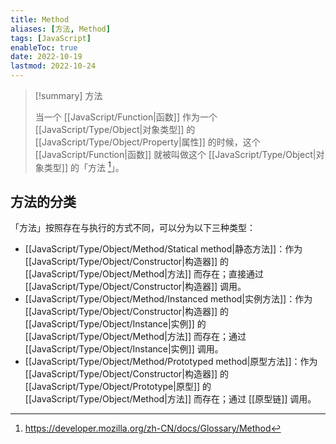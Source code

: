 ```yaml
---
title: Method
aliases: [方法, Method]
tags: [JavaScript]
enableToc: true
date: 2022-10-19
lastmod: 2022-10-24
---
```


> [!summary] 方法
>
> 当一个 [[JavaScript/Function|函数]] 作为一个 [[JavaScript/Type/Object|对象类型]] 的 [[JavaScript/Type/Object/Property|属性]] 的时候，这个 [[JavaScript/Function|函数]] 就被叫做这个 [[JavaScript/Type/Object|对象类型]] 的「方法 [^1]」。

## 方法的分类

「方法」按照存在与执行的方式不同，可以分为以下三种类型：

- [[JavaScript/Type/Object/Method/Statical method|静态方法]]：作为 [[JavaScript/Type/Object/Constructor|构造器]] 的 [[JavaScript/Type/Object/Method|方法]] 而存在；直接通过 [[JavaScript/Type/Object/Constructor|构造器]] 调用。
- [[JavaScript/Type/Object/Method/Instanced method|实例方法]]：作为 [[JavaScript/Type/Object/Constructor|构造器]] 的 [[JavaScript/Type/Object/Instance|实例]] 的 [[JavaScript/Type/Object/Method|方法]] 而存在；通过 [[JavaScript/Type/Object/Instance|实例]] 调用。
- [[JavaScript/Type/Object/Method/Prototyped method|原型方法]]：作为 [[JavaScript/Type/Object/Constructor|构造器]] 的 [[JavaScript/Type/Object/Prototype|原型]] 的 [[JavaScript/Type/Object/Method|方法]] 而存在；通过 [[原型链]] 调用。

[^1]: <https://developer.mozilla.org/zh-CN/docs/Glossary/Method>
